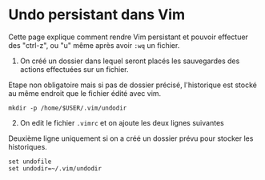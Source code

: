 # Undo persistant dans Vim

Cette page explique comment rendre Vim persistant et pouvoir effectuer des "ctrl-z", ou "u" même après avoir ```:wq``` un fichier.

1. On créé un dossier dans lequel seront placés les sauvegardes des actions effectuées sur un fichier.  

Etape non obligatoire mais si pas de dossier précisé, l'historique est stocké au même endroit que le fichier édité avec vim.

```
mkdir -p /home/$USER/.vim/undodir
```

2. On edit le fichier ```.vimrc``` et on ajoute les deux lignes suivantes

Deuxième ligne uniquement si on a créé un dossier prévu pour stocker les historiques.

```
set undofile
set undodir=~/.vim/undodir
```